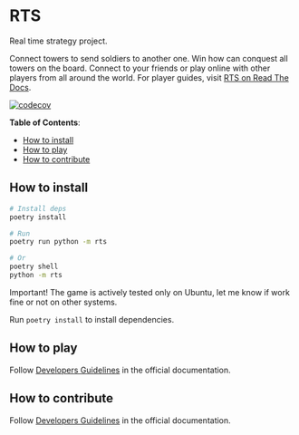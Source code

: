# RTS

Real time strategy project.

Connect towers to send soldiers to another one. Win how can conquest all towers on the board. Connect to your friends or play online with other players from all around the world. For player guides, visit [RTS on Read The Docs](https://rts.readthedocs.io).

[![codecov](https://codecov.io/gh/Daniele-Tentoni/rts/branch/main/graph/badge.svg?token=X4MJBG8D8X)](https://codecov.io/gh/Daniele-Tentoni/rts)

**Table of Contents**:

- [How to install](#how-to-install)
- [How to play](#how-to-play)
- [How to contribute](#how-to-contribute)

## How to install

```sh
# Install deps
poetry install

# Run
poetry run python -m rts

# Or
poetry shell
python -m rts
```

Important! The game is actively tested only on Ubuntu, let me know if work fine or not on other systems.

Run `poetry install` to install dependencies.

## How to play

Follow [Developers Guidelines](https://rts.readthedocs.io/en/latest/developers/) in the official documentation.

## How to contribute

Follow [Developers Guidelines](https://rts.readthedocs.io/en/latest/developers/) in the official documentation.
